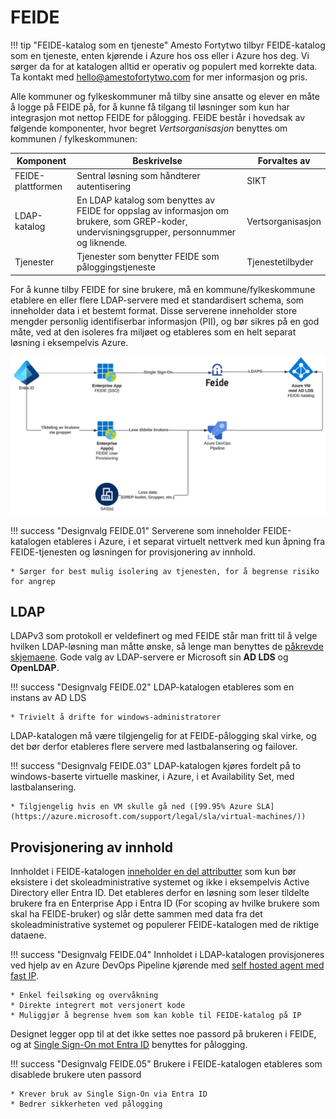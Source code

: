 # FEIDE

!!! tip "FEIDE-katalog som en tjeneste"
    Amesto Fortytwo tilbyr FEIDE-katalog som en tjeneste, enten kjørende i Azure hos oss eller i Azure hos deg. Vi sørger da for at katalogen alltid er operativ og populert med korrekte data. Ta kontakt med <a href="mailto:hello@amestofortytwo.com">hello@amestofortytwo.com</a> for mer informasjon og pris.

Alle kommuner og fylkeskommuner må tilby sine ansatte og elever en måte å logge på FEIDE på, for å kunne få tilgang til løsninger som kun har integrasjon mot nettop FEIDE for pålogging. FEIDE består i hovedsak av følgende komponenter, hvor begret *Vertsorganisasjon* benyttes om kommunen / fylkeskommunen:

| Komponent | Beskrivelse | Forvaltes av |
|-|-|-|
| FEIDE-plattformen | Sentral løsning som håndterer autentisering | SIKT |
| LDAP-katalog | En LDAP katalog som benyttes av FEIDE for oppslag av informasjon om brukere, som GREP-koder, undervisningsgrupper, personnummer og liknende. | Vertsorganisasjon |
| Tjenester | Tjenester som benytter FEIDE som påloggingstjeneste | Tjenestetilbyder |

For å kunne tilby FEIDE for sine brukere, må en kommune/fylkeskommune etablere en eller flere LDAP-servere med et standardisert schema, som inneholder data i et bestemt format. Disse serverene inneholder store mengder personlig identifiserbar informasjon (PII), og bør sikres på en god måte, ved at den isoleres fra miljøet og etableres som en helt separat løsning i eksempelvis Azure.

![](media/20231116101242.png)

!!! success "Designvalg FEIDE.01"
    Serverene som inneholder FEIDE-katalogen etableres i Azure, i et separat virtuelt nettverk med kun åpning fra FEIDE-tjenesten og løsningen for provisjonering av innhold.

    * Sørger for best mulig isolering av tjenesten, for å begrense risiko for angrep

## LDAP

LDAPv3 som protokoll er veldefinert og med FEIDE står man fritt til å velge hvilken LDAP-løsning man måtte ønske, så lenge man benyttes de [påkrevde skjemaene](https://www.feide.no/ldap-skjema-feide). Gode valg av LDAP-servere er Microsoft sin **AD LDS** og **OpenLDAP**.

!!! success "Designvalg FEIDE.02"
    LDAP-katalogen etableres som en instans av AD LDS

    * Trivielt å drifte for windows-administratorer

LDAP-katalogen må være tilgjengelig for at FEIDE-pålogging skal virke, og det bør derfor etableres flere servere med lastbalansering og failover.

!!! success "Designvalg FEIDE.03"
    LDAP-katalogen kjøres fordelt på to windows-baserte virtuelle maskiner, i Azure, i et Availability Set, med lastbalansering.

    * Tilgjengelig hvis en VM skulle gå ned ([99.95% Azure SLA](https://azure.microsoft.com/support/legal/sla/virtual-machines/))

## Provisjonering av innhold

Innholdet i FEIDE-katalogen [inneholder en del attributter](https://docs.feide.no/reference/schema/index.html) som kun bør eksistere i det skoleadministrative systemet og ikke i eksempelvis Active Directory eller Entra ID. Det etableres derfor en løsning som leser tildelte brukere fra en Enterprise App i Entra ID (For scoping av hvilke brukere som skal ha FEIDE-bruker) og slår dette sammen med data fra det skoleadministrative systemet og populerer FEIDE-katalogen med de riktige dataene.

!!! success "Designvalg FEIDE.04"
    Innholdet i LDAP-katalogen provisjoneres ved hjelp av en Azure DevOps Pipeline kjørende med [self hosted agent med fast IP](http://localhost:8000/Self%20Hosted%20Runners/).

    * Enkel feilsøking og overvåkning
    * Direkte integrert mot versjonert kode
    * Muliggjør å begrense hvem som kan koble til FEIDE-katalog på IP

Designet legger opp til at det ikke settes noe passord på brukeren i FEIDE, og at [Single Sign-On mot Entra ID](https://docs.feide.no/home_organizations/feide_login_with_azuread.html) benyttes for pålogging.

!!! success "Designvalg FEIDE.05"
    Brukere i FEIDE-katalogen etableres som disablede brukere uten passord

    * Krever bruk av Single Sign-On via Entra ID
    * Bedrer sikkerheten ved pålogging
